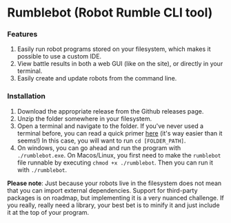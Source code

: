 # Rumblebot (Robot Rumble CLI tool)

### Features

 1. Easily run robot programs stored on your filesystem, which makes it possible to use a custom IDE.
 2. View battle results in both a web GUI (like on the site), or directly in your terminal.
 3. Easily create and update robots from the command line.

### Installation

 1. Download the appropriate release from the Github releases page.
 2. Unzip the folder somewhere in your filesystem.
 3. Open a terminal and navigate to the folder. If you've never used a terminal before, you can read a quick primer [here](https://lifehacker.com/a-command-line-primer-for-beginners-5633909) (it's way easier than it seems!) In this case, you will want to run `cd [FOLDER_PATH]`.
 4. On windows, you can go ahead and run the program with `./rumblebot.exe`. On Macos/Linux, you first need to make the `rumblebot` file runnable by executing `chmod +x ./rumblebot`. Then you can run it with `./rumblebot`.

**Please note**: Just because your robots live in the filesystem does not mean that you can import external dependencies. Support for third-party packages is on roadmap, but implementing it is a very nuanced challenge. If you really, really need a library, your best bet is to minify it and just include it at the top of your program.
